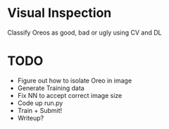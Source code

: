 # Visual Inspection
Classify Oreos as good, bad or ugly using CV and DL

# TODO 
* Figure out how to isolate Oreo in image
* Generate Training data
* Fix NN to accept correct image size
* Code up run.py
* Train + Submit!
* Writeup?